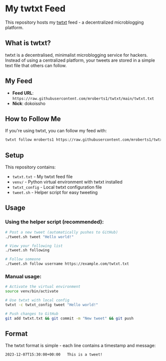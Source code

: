 # My twtxt Feed

This repository hosts my [twtxt](https://github.com/buckket/twtxt) feed - a decentralized microblogging platform.

## What is twtxt?

twtxt is a decentralised, minimalist microblogging service for hackers. Instead of using a centralized platform, your tweets are stored in a simple text file that others can follow.

## My Feed

- **Feed URL**: `https://raw.githubusercontent.com/mroberts1/twtxt/main/twtxt.txt`
- **Nick**: dokoissho

## How to Follow Me

If you're using twtxt, you can follow my feed with:

```bash
twtxt follow mroberts1 https://raw.githubusercontent.com/mroberts1/twtxt/main/twtxt.txt
```

## Setup

This repository contains:
- `twtxt.txt` - My twtxt feed file
- `venv/` - Python virtual environment with twtxt installed
- `twtxt_config` - Local twtxt configuration file
- `tweet.sh` - Helper script for easy tweeting

## Usage

### Using the helper script (recommended):
```bash
# Post a new tweet (automatically pushes to GitHub)
./tweet.sh tweet "Hello world!"

# View your following list
./tweet.sh following

# Follow someone
./tweet.sh follow username https://example.com/twtxt.txt
```

### Manual usage:
```bash
# Activate the virtual environment
source venv/bin/activate

# Use twtxt with local config
twtxt -c twtxt_config tweet "Hello world!"

# Push changes to GitHub
git add twtxt.txt && git commit -m "New tweet" && git push
```

## Format

The twtxt format is simple - each line contains a timestamp and message:
```
2023-12-07T15:30:00+00:00	This is a tweet!
```